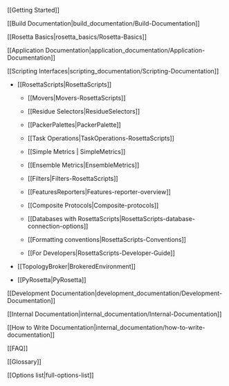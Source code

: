 [[Getting Started]]

[[Build Documentation|build_documentation/Build-Documentation]]

[[Rosetta Basics|rosetta_basics/Rosetta-Basics]]

[[Application Documentation|application_documentation/Application-Documentation]]

[[Scripting Interfaces|scripting_documentation/Scripting-Documentation]]

* [[RosettaScripts|RosettaScripts]]

   * [[Movers|Movers-RosettaScripts]]

   * [[Residue Selectors|ResidueSelectors]]

   * [[PackerPalettes|PackerPalette]]

   * [[Task Operations|TaskOperations-RosettaScripts]]

   * [[Simple Metrics | SimpleMetrics]]

   * [[Ensemble Metrics|EnsembleMetrics]]
   
   * [[Filters|Filters-RosettaScripts]]

   * [[FeaturesReporters|Features-reporter-overview]]

   * [[Composite Protocols|Composite-protocols]]

   * [[Databases with RosettaScripts|RosettaScripts-database-connection-options]]

   * [[Formatting conventions|RosettaScripts-Conventions]]

   * [[For Developers|RosettaScripts-Developer-Guide]]

* [[TopologyBroker|BrokeredEnvironment]]

* [[PyRosetta|PyRosetta]]

[[Development Documentation|development_documentation/Development-Documentation]]

<!---BEGIN_INTERNAL-->
[[Internal Documentation|internal_documentation/Internal-Documentation]]

[[How to Write Documentation|internal_documentation/how-to-write-documentation]]
<!---END_INTERNAL-->

[[FAQ]]

[[Glossary]]

[[Options list|full-options-list]]
